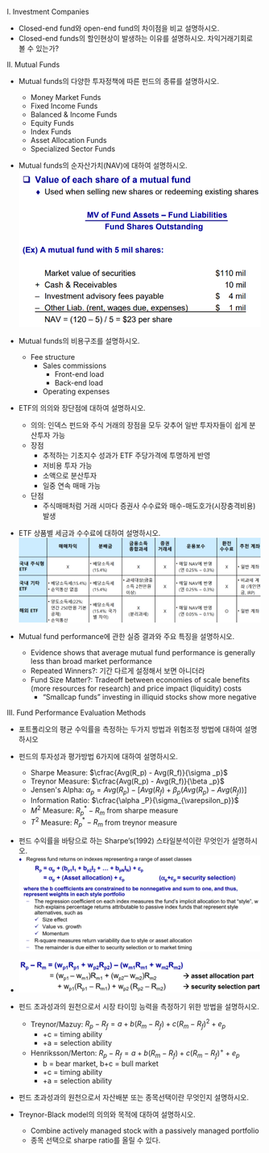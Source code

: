 
I. Investment Companies 
- Closed-end fund와 open-end fund의 차이점을 비교 설명하시오. 
- Closed-end funds의 할인현상이 발생하는 이유를 설명하시오. 차익거래기회로 볼 수 있는가? 

II. Mutual Funds
- Mutual funds의 다양한 투자정책에 따른 펀드의 종류를 설명하시오. 
	- Money Market Funds
	- Fixed Income Funds
	- Balanced & Income Funds
	- Equity Funds
	- Index Funds
	- Asset Allocation Funds
	- Specialized Sector Funds

- Mutual funds의 순자산가치(NAV)에 대하여 설명하시오. ![](resource/Pasted%20image%2020240604214500.png)
- Mutual funds의 비용구조를 설명하시오.
	- Fee structure
		- Sales commissions
			- Front-end load
			- Back-end load
		- Operating expenses
		
- ETF의 의의와 장단점에 대하여 설명하시오.
	- 의의: 인덱스 펀드와 주식 거래의 장점을 모두 갖추어 일반 투자자들이 쉽게 분산투자 가능
	- 장점
		- 추적하는 기초지수 성과가 ETF 주당가격에 투명하게 반영
		- 저비용 투자 가능
		- 소액으로 분산투자
		- 일중 연속 매매 가능
	- 단점
		- 주식매매처럼 거래 시마다 증권사 수수료와 매수-매도호가(시장충격비용) 발생

- ETF 상품별 세금과 수수료에 대하여 설명하시오. ![](resource/Pasted%20image%2020240604215051.png)

- Mutual fund performance에 관한 실증 결과와 주요 특징을 설명하시오. 
	- Evidence shows that average mutual fund performance is generally less than broad market performance
	- Repeated Winners?: 기간 다르게 설정해서 보면 아니더라
	- Fund Size Matter?: Tradeoff between economies of scale benefits (more resources for research) and price impact (liquidity) costs
		- “Smallcap funds” investing in illiquid stocks show more negative

III. Fund Performance Evaluation Methods 
- 포트폴리오의 평균 수익률을 측정하는 두가지 방법과 위험조정 방법에 대하여 설명하시오 
- 펀드의 투자성과 평가방법 6가지에 대하여 설명하시오.
	- Sharpe Measure: $\cfrac{Avg(R_p) - Avg(R_f)}{\sigma _p}$
	- Treynor Measure: $\cfrac{Avg(R_p) - Avg(R_f)}{\beta _p}$
	- Jensen's Alpha: $\alpha_p = Avg(R_p) - [Avg(R_f) + \beta_p(Avg(R_p) - Avg(R_f))]$
	- Information Ratio: $\cfrac{\alpha _P}{\sigma_{\varepsilon_p}}$
	- $M^2$ Measure: $R^*_p - R_m$ from sharpe measure
	- $T^2$ Measure: $R^*_p - R_m$ from treynor measure
- 펀드 수익률을 바탕으로 하는 Sharpe’s(1992) 스타일분석이란 무엇인가 설명하시오. ![](resource/Pasted%20image%2020240604222227.png)
- ![](resource/Pasted%20image%2020240604222302.png)
- 펀드 초과성과의 원천으로서 시장 타이밍 능력을 측정하기 위한 방법을 설명하시오. 
	- Treynor/Mazuy: $R_p-R_f = a+b(R_m-R_f)+c(R_m-R_f)^2+e_p$
		- +c = timing ability
		- +a = selection ability
	- Henriksson/Merton: $R_p-R_f = a+b(R_m-R_f)+c(R_m-R_f)^+ +e_p$
		- b = bear market, b+c = bull market
		- +c = timing ability
		- +a = selection ability

- 펀드 초과성과의 원천으로서 자산배분 또는 종목선택이란 무엇인지 설명하시오. 

- Treynor-Black model의 의의와 목적에 대하여 설명하시오.
	- Combine actively managed stock with a passively managed portfolio
	- 종목 선택으로 sharpe ratio를 올릴 수 있다. 
